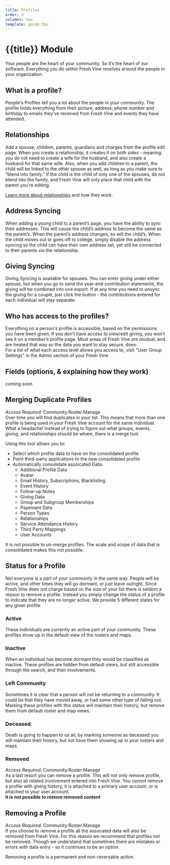 ```yaml
---
title: Profiles
order: 3
columns: two
template: guide.hbs
---
```


# {{title}} Module  

Your people are the heart of your community. So it’s the heart of our software. Everything you do within Fresh Vine revolves around the people in your organization.  
  
  
## What is a profile?  
People's Profiles tell you a lot about the people in your community. The profile holds everything from their picture, address, phone number and birthday to emails they’ve received from Fresh Vine and events they have attended. 

## Relationships
Add a spouse, children, parents, guardians and charges from the profile edit page. When you create a relationship, it creates it on both sides - meaning you do not need to create a wife for the husband, and also create a husband for that same wife. Also, when you add children to a parent, the child will be linked to the other spouse as well, as long as you make sure to "blend into family." If the child is the child of only one of the spouses, do not blend into the family, and Fresh Vine will only place that child with the parent you're editing.  
  
[Learn more about relationships](/guide/modules/relationships/) and how they work.  
  
## Address Syncing  
When adding a young child to a parent’s page, you have the ability to sync their addresses. This will cause the child’s address to become the same as the parent’s. When the parent’s address changes, so will the child’s. When the child moves out or goes off to college, simply disable the address syncing so the child can have their own address set, yet still be connected to their parents via the relationship.  
  
## Giving Syncing  
Giving Syncing is available for spouses. You can enter giving under either spouse, but when you go to send the year-end contribution statements, the giving will be combined into one export. If at any time you need to unsync the giving for a couple, just click the button - the contributions entered for each individual will stay separate.  

## Who has access to the profiles?  

Everything on a person's profile is accessible, based on the permissions you have been given. If you don’t have access to view/edit giving, you won’t see it on a member’s profile page. Most areas of Fresh Vine are modual, and are treated that way so the data you want to stay secure, does.  
For a list of what each access level allows you access to, visit "User Group Settings" in the Admin section of your Fresh Vine.  

## Fields (options, & explaining how they work)  
coming soon

## Merging Duplicate Profiles   
*Access Required:* Community:Roster:Manage  
Over time you will find duplicates in your list. This means that more than one profile is being used in your Fresh Vine account for the same individual. What a headache! Instead of trying to figure out what groups, events, giving, and relationships should be where, there is a merge tool.  
  
Using this tool allows you to:  

*	Select which profile data to have on the consolidated profile  
*	Point third-party applications to the new consolidated profile  
*	Automatically consolidate assoicated Data:  
	*	Additional Profile Data  
	*	Avatar  
	*	Email History, Subscriptions, Blacklisting  
	*	Event History  
	*	Follow-up Notes  
	*	Giving Data  
	*	Group and Subgroup Memberships  
	*	Payement Data  
	*	Person Types  
	*	Relationships  
	*	Service Attendance History  
	*	Third Party Mappings  
	*	User Accounts  
  
It is not possible to un-merge profiles. The scale and scope of data that is consolidated makes this not possible.
  
## Status for a Profile  
Not everyone is a part of your community in the same way. People will be active, and other times they will go dormant, or just leave outright. Since Fresh Vine does not charge based on the size of your list there is seldom a reason to remove a profile. Instead you simply change the status of a profile to indicate that they are no longer active. We provide 5 different states for any given profile.  
  
### Active  
These individuals are currently an active part of your community. These profiles show up in the default view of the rosters and maps.  
	  
### Inactive  
When an individual has become dormant they would be classified as inactive. These profiles are hidden from default views, but still accessible through the search, and their involvements.  

### Left Community  
Sometimes it is clear that a person will not be returning to a community. It could be that they have moved away, or had some other type of falling out. Marking these profiles with this status will maintain their history, but remove them from default roster and map views.  
	  
### Deceased  
Death is going to happen to us all, by marking someone as deceased you will maintain their history, but not have them showing up in your rosters and maps.  
	  
### Removed  
*Access Required:* Community:Roster:Manage  
As a last resort you can remove a profile. This will not only remove profile, but also all related involvement entered into Fresh Vine. You cannot remove a profile with giving history, it is attached to a primary user account, or is attached to your user account.  
**It is not possible to restore removed content**  
  
## Removing a Profile  
*Access Required:* Community:Roster:Manage  
If you choose to remove a profile all the assocated data will also be removed from Fresh Vine. For this reason we recommend that profiles not be removed. Though we understand that sometimes there are mistakes or errors with data entry - so it continues to be an option.  
  
Removing a profile is a permanent and non-reversable action.  
